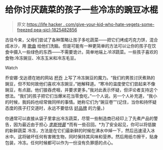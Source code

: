 # 给你讨厌蔬菜的孩子一些冷冻的豌豆冰棍

> 原文:[https://life hacker . com/give-your-kid-who-hate-vegets-some-freezed pea-sicl-1825482856](https://lifehacker.com/give-your-kid-who-hates-vegetables-some-frozen-pea-sicl-1825482856)

古往今来，父母们尝试了各种策略让孩子多吃蔬菜——把它们烤成巧克力饼，混合成冰沙，用 [歌曲](https://www.youtube.com/watch?v=ygdgrT6oSUk) 给他们洗脑。但是可能有一种更简单的方法可以让你的孩子在饮食中摄入一些绿色的东西——不需要诡计。简单地端上*冷冻*蔬菜。一些孩子喜欢的食物:冷冻豌豆、冷冻玉米和冷冻毛豆。

Watch

乔安娜·戈达德在她的网站 [杯乔](https://cupofjo.com/2015/10/how-to-get-kids-eat-vegetables/) 上写了冷冻豌豆的魔力。“我们的男孩讨厌煮熟的豌豆，但不知何故他们喜欢冷冻豌豆，”她解释道。“寒冷的温度使它们尝起来不像豌豆，有点甜。他们狼吞虎咽，并要求更多。”我对此表示怀疑，但评论者支持这个想法。“我们的孩子把它们当爆米花当零食吃，”一个人说。另一个人补充道，“我小的时候，我妈妈也经常做同样的事情。她称它们为“豌豆卷””(记住，当你和持怀疑态度的孩子打交道时，永远不要低估 [好品牌](https://offspring.lifehacker.com/name-your-dishes-to-make-family-mealtime-special-again-1796751816) 的力量。)

你通常可以直接从袋子里拿出冷冻蔬菜，尽管一些制造商已经印上了先煮产品的警告，因为最近由于担心 [*李斯特菌*](https://vitals.lifehacker.com/what-you-need-to-know-about-listeria-the-biggest-foodb-1764983273) *而有一些召回。*为了安全起见，你可以将低酸的新鲜蔬菜 冷冻，方法是在它们最新鲜的时候在沸水中焯一下，然后迅速浸入冰水中。这将破坏任何有害微生物，同时保持其风味和营养。然后用纸巾擦干，贴身包装，冷冻。任何时候都可以作为一份没有负罪感的点心。